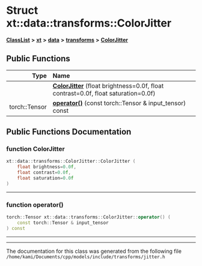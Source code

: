 

# Struct xt::data::transforms::ColorJitter



[**ClassList**](annotated.md) **>** [**xt**](namespacext.md) **>** [**data**](namespacext_1_1data.md) **>** [**transforms**](namespacext_1_1data_1_1transforms.md) **>** [**ColorJitter**](structxt_1_1data_1_1transforms_1_1ColorJitter.md)










































## Public Functions

| Type | Name |
| ---: | :--- |
|   | [**ColorJitter**](#function-colorjitter) (float brightness=0.0f, float contrast=0.0f, float saturation=0.0f) <br> |
|  torch::Tensor | [**operator()**](#function-operator()) (const torch::Tensor & input\_tensor) const<br> |




























## Public Functions Documentation




### function ColorJitter 

```C++
xt::data::transforms::ColorJitter::ColorJitter (
    float brightness=0.0f,
    float contrast=0.0f,
    float saturation=0.0f
) 
```




<hr>



### function operator() 

```C++
torch::Tensor xt::data::transforms::ColorJitter::operator() (
    const torch::Tensor & input_tensor
) const
```




<hr>

------------------------------
The documentation for this class was generated from the following file `/home/kami/Documents/cpp/models/include/transforms/jitter.h`

